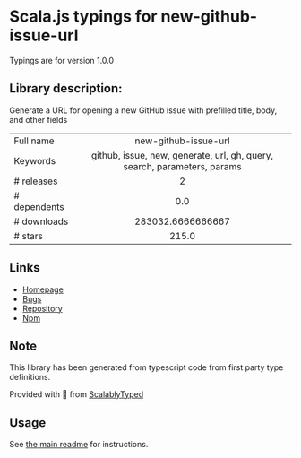 
# Scala.js typings for new-github-issue-url

Typings are for version 1.0.0

## Library description:
Generate a URL for opening a new GitHub issue with prefilled title, body, and other fields

|                    |                 |
| ------------------ | :-------------: |
| Full name          | new-github-issue-url |
| Keywords           | github, issue, new, generate, url, gh, query, search, parameters, params |
| # releases         | 2 |
| # dependents       | 0.0 |
| # downloads        | 283032.6666666667 |
| # stars            | 215.0 |

## Links
- [Homepage](https://github.com/sindresorhus/new-github-issue-url#readme)
- [Bugs](https://github.com/sindresorhus/new-github-issue-url/issues)
- [Repository](https://github.com/sindresorhus/new-github-issue-url)
- [Npm](https://www.npmjs.com/package/new-github-issue-url)
    


## Note
This library has been generated from typescript code from first party type definitions.

Provided with :purple_heart: from [ScalablyTyped](https://github.com/oyvindberg/ScalablyTyped)

## Usage
See [the main readme](../../readme.md) for instructions.


